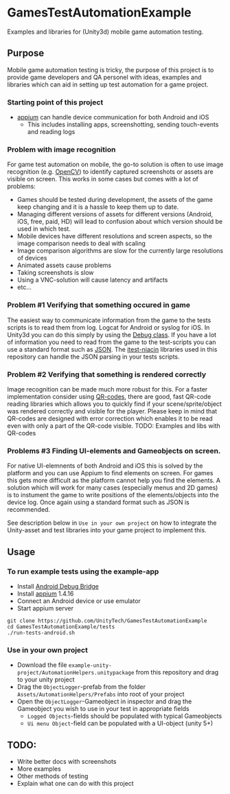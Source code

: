# GamesTestAutomationExample
Examples and libraries for (Unity3d) mobile game automation testing.

## Purpose
Mobile game automation testing is tricky, the purpose of this project is to provide game developers and QA personel with ideas, examples and libraries which can aid in setting up test automation for a game project.

### Starting point of this project
- [appium](http://appium.io/) can handle device communication for both Android and iOS
  - This includes installing apps, screenshotting, sending touch-events and reading logs

### Problem with image recognition
For game test automation on mobile, the go-to solution is often to use image recognition (e.g. [OpenCV](http://opencv.org/)) to identify captured screenshots or assets are visible on screen. This works in some cases but comes with a lot of problems:
- Games should be tested during development, the assets of the game keep changing and it is a hassle to keep them up to date.
- Managing different versions of assets for different versions (Android, iOS, free, paid, HD) will lead to confusion about which version should be used in which test.
- Mobile devices have different resolutions and screen aspects, so the image comparison needs to deal with scaling
- Image comparison algorithms are slow for the currently large resolutions of devices
- Animated assets cause problems
- Taking screenshots is slow
- Using a VNC-solution will cause latency and artifacts
- etc...

### Problem #1 Verifying that something occured in game
The easiest way to communicate information from the game to the tests scripts is to read them from log. Logcat for Android or syslog for iOS. In Unity3d you can do this simply by using the [Debug class](http://docs.unity3d.com/ScriptReference/Debug.Log.html). If you have a lot of information you need to read from the game to the test-scripts you can use a standard format such as [JSON](https://en.wikipedia.org/wiki/JSON). The [itest-niacin](github.com/Applifier/itest-niacin) libraries used in this repository can handle the JSON parsing in your tests scripts.

### Problem #2 Verifying that something is rendered correctly
Image recognition can be made much more robust for this. For a faster implementation consider using [QR-codes](https://en.wikipedia.org/wiki/QR_code), there are good, fast QR-code reading libraries which allows you to quickly find if your scene/sprite/object was rendered correctly and visible for the player. Please keep in mind that QR-codes are designed with error correction which enables it to be read even with only a part of the QR-code visible.
TODO: Examples and libs with QR-codes

### Problems #3 Finding UI-elements and Gameobjects on screen.
For native UI-elemnents of both Android and iOS this is solved by the platform and you can use Appium to find elements on screen. For games this gets more difficult as the platform cannot help you find the elements. 
A solution which will work for many cases (especially menus and 2D games) is to instument the game to write positions of the elements/objects into the device log. Once again using a standard format such as JSON is recommended. 

See description below in `Use in your own project` on how to integrate the Unity-asset and test libraries into your game project to implement this.

## Usage
### To run example tests using the example-app
- Install [Android Debug Bridge](http://developer.android.com/tools/help/adb.html)
- Install [appium](http://appium.io/) 1.4.16
- Connect an Android device or use emulator
- Start appium server

```
git clone https://github.com/UnityTech/GamesTestAutomationExample
cd GamesTestAutomationExample/tests
./run-tests-android.sh
```

### Use in your own project
- Download the file `example-unity-project/AutomationHelpers.unitypackage` from this repository and drag to your unity project
- Drag the `ObjectLogger`-prefab from the folder `Assets/AutomationHelpers/Prefabs` into root of your project
- Open the `ObjectLogger`-Gameobject in inspector and drag the Gameobject you wish to use in your test in appropriate fields
  - `Logged Objects`-fields should be populated with typical Gameobjects
  - `Ui menu Object`-field can be populated with a UI-object (unity 5+)

## TODO: 
- Write better docs with screenshots
- More examples
- Other methods of testing
- Explain what one can do with this project
